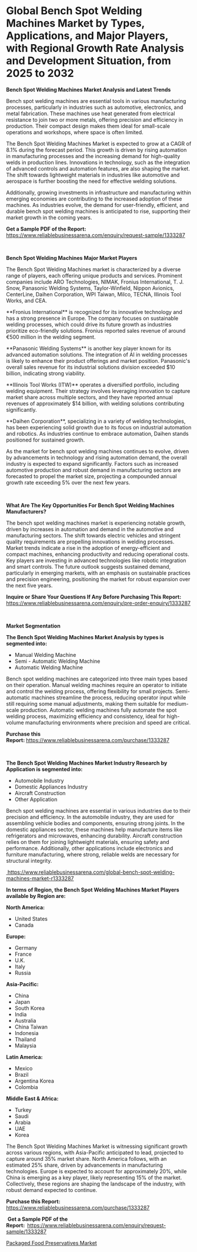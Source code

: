 <p><h1>Global Bench Spot Welding Machines Market by Types, Applications, and Major Players, with Regional Growth Rate Analysis and Development Situation, from 2025 to 2032</h1></p><p><strong>Bench Spot Welding Machines Market Analysis and Latest Trends</strong></p>
<p><p>Bench spot welding machines are essential tools in various manufacturing processes, particularly in industries such as automotive, electronics, and metal fabrication. These machines use heat generated from electrical resistance to join two or more metals, offering precision and efficiency in production. Their compact design makes them ideal for small-scale operations and workshops, where space is often limited.</p><p>The Bench Spot Welding Machines Market is expected to grow at a CAGR of 8.1% during the forecast period. This growth is driven by rising automation in manufacturing processes and the increasing demand for high-quality welds in production lines. Innovations in technology, such as the integration of advanced controls and automation features, are also shaping the market. The shift towards lightweight materials in industries like automotive and aerospace is further boosting the need for effective welding solutions.</p><p>Additionally, growing investments in infrastructure and manufacturing within emerging economies are contributing to the increased adoption of these machines. As industries evolve, the demand for user-friendly, efficient, and durable bench spot welding machines is anticipated to rise, supporting their market growth in the coming years.</p></p>
<p><strong>Get a Sample PDF of the Report:&nbsp;</strong> <a href="https://www.reliablebusinessarena.com/enquiry/request-sample/1333287?utm_campaign=2195&utm_medium=2&utm_source=Github&utm_content=ia&utm_term=24032025&utm_id=bench-spot-welding-machines">https://www.reliablebusinessarena.com/enquiry/request-sample/1333287</a></p>
<p>&nbsp;</p>
<p><strong>Bench Spot Welding Machines Major Market Players</strong></p>
<p><p>The Bench Spot Welding Machines market is characterized by a diverse range of players, each offering unique products and services. Prominent companies include ARO Technologies, NIMAK, Fronius International, T. J. Snow, Panasonic Welding Systems, Taylor-Winfield, Nippon Avionics, CenterLine, Daihen Corporation, WPI Taiwan, Milco, TECNA, Illinois Tool Works, and CEA.</p><p>**Fronius International** is recognized for its innovative technology and has a strong presence in Europe. The company focuses on sustainable welding processes, which could drive its future growth as industries prioritize eco-friendly solutions. Fronius reported sales revenue of around €500 million in the welding segment.</p><p>**Panasonic Welding Systems** is another key player known for its advanced automation solutions. The integration of AI in welding processes is likely to enhance their product offerings and market position. Panasonic's overall sales revenue for its industrial solutions division exceeded $10 billion, indicating strong viability.</p><p>**Illinois Tool Works (ITW)** operates a diversified portfolio, including welding equipment. Their strategy involves leveraging innovation to capture market share across multiple sectors, and they have reported annual revenues of approximately $14 billion, with welding solutions contributing significantly.</p><p>**Daihen Corporation**, specializing in a variety of welding technologies, has been experiencing solid growth due to its focus on industrial automation and robotics. As industries continue to embrace automation, Daihen stands positioned for sustained growth.</p><p>As the market for bench spot welding machines continues to evolve, driven by advancements in technology and rising automation demand, the overall industry is expected to expand significantly. Factors such as increased automotive production and robust demand in manufacturing sectors are forecasted to propel the market size, projecting a compounded annual growth rate exceeding 5% over the next few years.</p></p>
<p>&nbsp;</p>
<p><strong>What Are The Key Opportunities For Bench Spot Welding Machines Manufacturers?</strong></p>
<p><p>The bench spot welding machines market is experiencing notable growth, driven by increases in automation and demand in the automotive and manufacturing sectors. The shift towards electric vehicles and stringent quality requirements are propelling innovations in welding processes. Market trends indicate a rise in the adoption of energy-efficient and compact machines, enhancing productivity and reducing operational costs. Key players are investing in advanced technologies like robotic integration and smart controls. The future outlook suggests sustained demand, particularly in emerging markets, with an emphasis on sustainable practices and precision engineering, positioning the market for robust expansion over the next five years.</p></p>
<p><strong>Inquire or Share Your Questions If Any Before Purchasing This Report:</strong> <a href="https://www.reliablebusinessarena.com/enquiry/pre-order-enquiry/1333287?utm_campaign=2195&utm_medium=2&utm_source=Github&utm_content=ia&utm_term=24032025&utm_id=bench-spot-welding-machines">https://www.reliablebusinessarena.com/enquiry/pre-order-enquiry/1333287</a></p>
<p>&nbsp;</p>
<p><strong>Market Segmentation</strong></p>
<p><strong>The Bench Spot Welding Machines Market Analysis by types is segmented into:</strong></p>
<p><ul><li>Manual Welding Machine</li><li>Semi - Automatic Welding Machine</li><li>Automatic Welding Machine</li></ul></p>
<p><p>Bench spot welding machines are categorized into three main types based on their operation. Manual welding machines require an operator to initiate and control the welding process, offering flexibility for small projects. Semi-automatic machines streamline the process, reducing operator input while still requiring some manual adjustments, making them suitable for medium-scale production. Automatic welding machines fully automate the spot welding process, maximizing efficiency and consistency, ideal for high-volume manufacturing environments where precision and speed are critical.</p></p>
<p><strong>Purchase this Report:&nbsp;</strong><a href="https://www.reliablebusinessarena.com/purchase/1333287?utm_campaign=2195&utm_medium=2&utm_source=Github&utm_content=ia&utm_term=24032025&utm_id=bench-spot-welding-machines">https://www.reliablebusinessarena.com/purchase/1333287</a></p>
<p>&nbsp;</p>
<p><strong>The Bench Spot Welding Machines Market Industry Research by Application is segmented into:</strong></p>
<p><ul><li>Automobile Industry</li><li>Domestic Appliances Industry</li><li>Aircraft Construction</li><li>Other Application</li></ul></p>
<p><p>Bench spot welding machines are essential in various industries due to their precision and efficiency. In the automobile industry, they are used for assembling vehicle bodies and components, ensuring strong joints. In the domestic appliances sector, these machines help manufacture items like refrigerators and microwaves, enhancing durability. Aircraft construction relies on them for joining lightweight materials, ensuring safety and performance. Additionally, other applications include electronics and furniture manufacturing, where strong, reliable welds are necessary for structural integrity.</p></p>
<p><a href="https://www.reliablebusinessarena.com/global-bench-spot-welding-machines-market-r1333287?utm_campaign=2195&utm_medium=2&utm_source=Github&utm_content=ia&utm_term=24032025&utm_id=bench-spot-welding-machines">&nbsp;https://www.reliablebusinessarena.com/global-bench-spot-welding-machines-market-r1333287</a></p>
<p><strong>In terms of Region, the Bench Spot Welding Machines Market Players available by Region are:</strong></p>
<p>
    <p> <strong> North America: </strong>
        <ul>
            <li>United States</li>
            <li>Canada</li>
        </ul>
        </p> 
    <p> <strong> Europe: </strong>
        <ul>
            <li>Germany</li>
            <li>France</li>
            <li>U.K.</li>
            <li>Italy</li>
            <li>Russia</li>
        </ul>
        </p> 
    <p> <strong> Asia-Pacific: </strong>
        <ul>
            <li>China</li>
            <li>Japan</li>
            <li>South Korea</li>
            <li>India</li>
            <li>Australia</li>
            <li>China Taiwan</li>
            <li>Indonesia</li>
            <li>Thailand</li>
            <li>Malaysia</li>
        </ul>
        </p> 
    <p> <strong> Latin America: </strong>
        <ul>
            <li>Mexico</li>
            <li>Brazil</li>
            <li>Argentina Korea</li>
            <li>Colombia</li>
        </ul>
        </p> 
    <p> <strong> Middle East & Africa: </strong>
        <ul>
            <li>Turkey</li>
            <li>Saudi</li>
            <li>Arabia</li>
            <li>UAE</li>
            <li>Korea</li>
        </ul>
    </p>
    </p>
<p><p>The Bench Spot Welding Machines Market is witnessing significant growth across various regions, with Asia-Pacific anticipated to lead, projected to capture around 35% market share. North America follows, with an estimated 25% share, driven by advancements in manufacturing technologies. Europe is expected to account for approximately 20%, while China is emerging as a key player, likely representing 15% of the market. Collectively, these regions are shaping the landscape of the industry, with robust demand expected to continue.</p></p>
<p><strong>Purchase this Report: </strong><a href="https://www.reliablebusinessarena.com/purchase/1333287?utm_campaign=2195&utm_medium=2&utm_source=Github&utm_content=ia&utm_term=24032025&utm_id=bench-spot-welding-machines">https://www.reliablebusinessarena.com/purchase/1333287</a></p>
<p>&nbsp;<strong>Get a Sample PDF of the Report:&nbsp;&nbsp;</strong><a href="https://www.reliablebusinessarena.com/enquiry/request-sample/1333287?utm_campaign=2195&utm_medium=2&utm_source=Github&utm_content=ia&utm_term=24032025&utm_id=bench-spot-welding-machines">https://www.reliablebusinessarena.com/enquiry/request-sample/1333287</a></p>
<p><strong></strong></p>
<p><p><a href="https://github.com/JakirUddin511/Market-Research-Report-List-2/blob/main/packaged-food-preservatives-market.md?utm_campaign=2195&utm_medium=2&utm_source=Github&utm_content=ia&utm_term=24032025&utm_id=bench-spot-welding-machines">Packaged Food Preservatives Market</a></p></p>